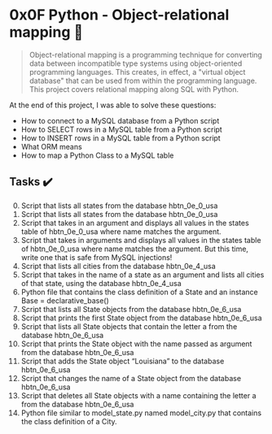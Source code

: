 # 0x0F Python - Object-relational mapping :snake:

> Object-relational mapping is a programming technique for converting data between incompatible type systems using object-oriented programming languages. This creates, in effect, a "virtual object database" that can be used from within the programming language. This project covers relational mapping along SQL with Python.

At the end of this project, I was able to solve these questions:
  
* How to connect to a MySQL database from a Python script
* How to SELECT rows in a MySQL table from a Python script
* How to INSERT rows in a MySQL table from a Python script
* What ORM means
* How to map a Python Class to a MySQL table

## Tasks :heavy_check_mark:

0. Script that lists all states from the database hbtn_0e_0_usa
1. Script that lists all states from the database hbtn_0e_0_usa
2. Script that takes in an argument and displays all values in the states table of hbtn_0e_0_usa where name matches the argument.
3. Script that takes in arguments and displays all values in the states table of hbtn_0e_0_usa where name matches the argument. But this time, write one that is safe from MySQL injections!
4. Script that lists all cities from the database hbtn_0e_4_usa
5. Script that takes in the name of a state as an argument and lists all cities of that state, using the database hbtn_0e_4_usa
6. Python file that contains the class definition of a State and an instance Base = declarative_base()
7. Script that lists all State objects from the database hbtn_0e_6_usa
8. Script that prints the first State object from the database hbtn_0e_6_usa
9. Script that lists all State objects that contain the letter a from the database hbtn_0e_6_usa
10. Script that prints the State object with the name passed as argument from the database hbtn_0e_6_usa
11. Script that adds the State object “Louisiana” to the database hbtn_0e_6_usa
12. Script that changes the name of a State object from the database hbtn_0e_6_usa
13. Script that deletes all State objects with a name containing the letter a from the database hbtn_0e_6_usa
14. Python file similar to model_state.py named model_city.py that contains the class definition of a City.